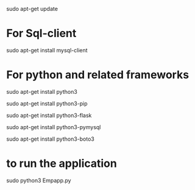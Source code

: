 sudo apt-get update
# For Sql-client
sudo apt-get install mysql-client

# For python and related frameworks

sudo apt-get install python3

sudo apt-get install python3-pip

sudo apt-get install python3-flask

sudo apt-get install python3-pymysql

sudo apt-get install python3-boto3

# to run the application
sudo python3 Empapp.py
